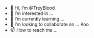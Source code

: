 - 👋 Hi, I’m @TreyBlood
- 👀 I’m interested in ...
- 🌱 I’m currently learning ...
- 💞️ I’m looking to collaborate on ... Koo
- 📫 How to reach me ...

<!---
TreyBlood/TreyBlood is a ✨ special ✨ repository because its `README.md` (this file) appears on your GitHub profile.
You can click the Preview link to take a look at your changes.
--->
